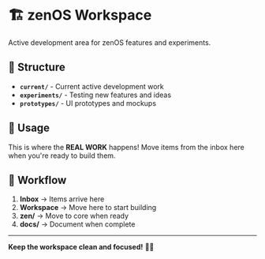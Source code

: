 # 🏗️ zenOS Workspace

Active development area for zenOS features and experiments.

## 📁 Structure

- **`current/`** - Current active development work
- **`experiments/`** - Testing new features and ideas
- **`prototypes/`** - UI prototypes and mockups

## 🎯 Usage

This is where the **REAL WORK** happens! Move items from the inbox here when you're ready to build them.

## 🔄 Workflow

1. **Inbox** → Items arrive here
2. **Workspace** → Move here to start building
3. **zen/** → Move to core when ready
4. **docs/** → Document when complete

---

**Keep the workspace clean and focused!** 🧘✨
